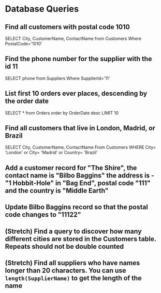 # Database Queries

## Find all customers with postal code 1010

SELECT City, CustomerName, ContactName from Customers Where PostalCode='1010'

## Find the phone number for the supplier with the id 11

SELECT phone from Suppliers Where SupplierId='11'

## List first 10 orders ever places, descending by the order date

SELECT \* from Orders order by OrderDate desc LIMIT 10

## Find all customers that live in London, Madrid, or Brazil

SELECT City, CustomerName, ContactName
From Customers WHERE City= 'London' or City= 'Madrid' or Country= 'Brazil'

## Add a customer record for "The Shire", the contact name is "Bilbo Baggins" the address is -"1 Hobbit-Hole" in "Bag End", postal code "111" and the country is "Middle Earth"

## Update Bilbo Baggins record so that the postal code changes to "11122"

## (Stretch) Find a query to discover how many different cities are stored in the Customers table. Repeats should not be double counted

## (Stretch) Find all suppliers who have names longer than 20 characters. You can use `length(SupplierName)` to get the length of the name

